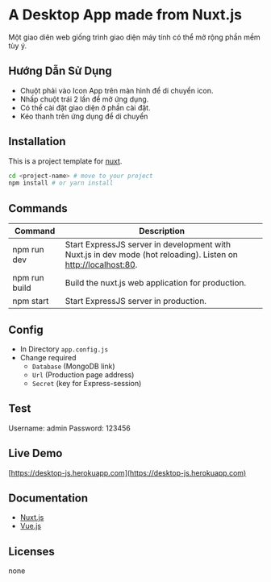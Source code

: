 # A Desktop App made from Nuxt.js

Một giao diên web giống trình giao diện máy tính có thể mở rộng phần mềm tùy ý.

## Hướng Dẫn Sử Dụng
- Chuột phải vào Icon App trên màn hình để di chuyển icon.
- Nhấp chuột trái 2 lần để mở ứng dụng.
- Có thể cài đặt giao diện ở phần cài đặt.
- Kéo thanh trên ứng dụng để di chuyển

## Installation

This is a project template for [nuxt](https://nuxtjs.org/guide/installation/).

```bash
cd <project-name> # move to your project
npm install # or yarn install
```
## Commands

| Command | Description |
|---------|-------------|
| npm run dev | Start ExpressJS server in development with Nuxt.js in dev mode (hot reloading). Listen on [http://localhost:80](http://localhost:80). |
| npm run build | Build the nuxt.js web application for production. |
| npm start | Start ExpressJS server in production. |


## Config
- In Directory `app.config.js`
- Change required
    + `Database` (MongoDB link)
    + `Url` (Production page address)
    + `Secret` (key for Express-session)


## Test
Username: admin
Password: 123456

## Live Demo

[https://desktop-js.herokuapp.com](https://desktop-js.herokuapp.com)


## Documentation

- [Nuxt.js](https://nuxtjs.org/guide/)
- [Vue.js](http://vuejs.org/guide/)

## Licenses
none

